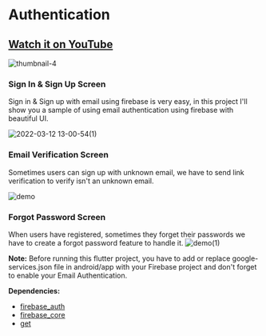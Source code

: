 # Authentication

## [Watch it on YouTube](https://youtube.com/playlist?list=PL90UioxEmIFFTmKS2ixiqCqLUkbtAPmHN)

![thumbnail-4](https://user-images.githubusercontent.com/89120990/158390402-28e255e0-19f3-42af-be43-f6121393efb6.png)

### Sign In & Sign Up Screen

Sign in & Sign up with email using firebase is very easy, in this project I'll show you a sample of using email authentication using firebase with beautiful UI.


![2022-03-12 13-00-54(1)](https://user-images.githubusercontent.com/89120990/158010917-320f005a-1f09-4434-a04e-7a115dc812a1.gif)

### Email Verification Screen

Sometimes users can sign up with unknown email, we have to send link verification to verify isn't an unknown email.

![demo](https://user-images.githubusercontent.com/89120990/158054312-a7821399-9807-486a-846a-a66796dd81a2.gif)

### Forgot Password Screen
When users have registered, sometimes they forget their passwords we have to create a forgot password feature to handle it. 
![demo(1)](https://user-images.githubusercontent.com/89120990/158390786-ab3bc86b-e43f-496d-bcdd-8ffe15fff665.gif)


**Note:**
Before running this flutter project, you have to add or replace google-services.json file in android/app with your Firebase project and don't forget to enable your Email Authentication.

**Dependencies:**

- [firebase_auth](https://pub.dev/packages/firebase_auth)
- [firebase_core](https://pub.dev/packages/firebase_core)
- [get](https://pub.dev/packages/get)
